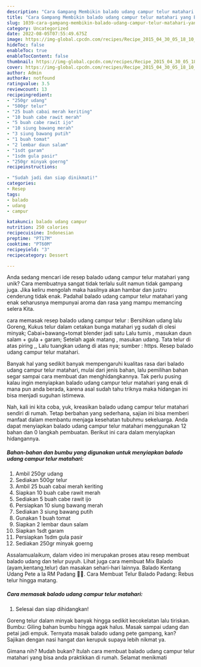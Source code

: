 ```yaml
---
description: "Cara Gampang Membikin balado udang campur telur matahari yang Bisa Manjain Lidah"
title: "Cara Gampang Membikin balado udang campur telur matahari yang Bisa Manjain Lidah"
slug: 1039-cara-gampang-membikin-balado-udang-campur-telur-matahari-yang-bisa-manjain-lidah
category: Uncategorized
date: 2022-08-05T07:55:49.675Z
image: https://img-global.cpcdn.com/recipes/Recipe_2015_04_30_05_18_10_775_3fcd10e97606bf0ae642/680x482cq70/balado-udang-campur-telur-matahari-foto-resep-utama.jpg
hideToc: false
enableToc: true
enableTocContent: false
thumbnail: https://img-global.cpcdn.com/recipes/Recipe_2015_04_30_05_18_10_775_3fcd10e97606bf0ae642/680x482cq70/balado-udang-campur-telur-matahari-foto-resep-utama.jpg
cover: https://img-global.cpcdn.com/recipes/Recipe_2015_04_30_05_18_10_775_3fcd10e97606bf0ae642/680x482cq70/balado-udang-campur-telur-matahari-foto-resep-utama.jpg
author: Admin
authorAv: notfound
ratingvalue: 3.5
reviewcount: 13
recipeingredient:
- "250gr udang"
- "500gr telur"
- "25 buah cabai merah keriting"
- "10 buah cabe rawit merah"
- "5 buah cabe rawit ijo"
- "10 siung bawang merah"
- "3 siung bawang putih"
- "1 buah tomat"
- "2 lembar daun salam"
- "1sdt garam"
- "1sdm gula pasir"
- "250gr minyak goerng"
recipeinstructions:

- "Sudah jadi dan siap dinikmati!"
categories:
- Resep
tags:
- balado
- udang
- campur

katakunci: balado udang campur 
nutrition: 250 calories
recipecuisine: Indonesian
preptime: "PT17M"
cooktime: "PT60M"
recipeyield: "3"
recipecategory: Dessert

---
```





Anda sedang mencari ide resep balado udang campur telur matahari yang unik? Cara membuatnya sangat tidak terlalu sulit namun tidak gampang juga. Jika keliru mengolah maka hasilnya akan hambar dan justru cenderung tidak enak. Padahal balado udang campur telur matahari yang enak seharusnya mempunyai aroma dan rasa yang mampu memancing selera Kita.





cara memasak resep balado udang campur telur : Bersihkan udang lalu Goreng, Kukus telur dalam cetakan bunga matahari yg sudah di olesi minyak; Cabai+bawang+tomat blender jadi satu Lalu tumis , masukan daun salam + gula + garam; Setelah agak matang , masukan udang. Tata telur di atas piring ,, Lalu tuangkan udang di atas nya; sumber : https. Resep balado udang campur telur matahari.

Banyak hal yang sedikit banyak mempengaruhi kualitas rasa dari balado udang campur telur matahari, mulai dari jenis bahan, lalu pemilihan bahan segar sampai cara membuat dan menghidangkannya. Tak perlu pusing kalau ingin menyiapkan balado udang campur telur matahari yang enak di mana pun anda berada, karena asal sudah tahu triknya maka hidangan ini bisa menjadi suguhan istimewa.






Nah, kali ini kita coba, yuk, kreasikan balado udang campur telur matahari sendiri di rumah. Tetap berbahan yang sederhana, sajian ini bisa memberi manfaat dalam membantu menjaga kesehatan tubuhmu sekeluarga. Anda dapat menyiapkan balado udang campur telur matahari menggunakan 12 bahan dan 0 langkah pembuatan. Berikut ini cara dalam menyiapkan hidangannya.

<!--inarticleads1-->

##### Bahan-bahan dan bumbu yang digunakan untuk menyiapkan balado udang campur telur matahari:

1. Ambil 250gr udang
1. Sediakan 500gr telur
1. Ambil 25 buah cabai merah keriting
1. Siapkan 10 buah cabe rawit merah
1. Sediakan 5 buah cabe rawit ijo
1. Persiapkan 10 siung bawang merah
1. Sediakan 3 siung bawang putih
1. Gunakan 1 buah tomat
1. Siapkan 2 lembar daun salam
1. Siapkan 1sdt garam
1. Persiapkan 1sdm gula pasir
1. Sediakan 250gr minyak goerng


Assalamualaikum, dalam video ini merupakan proses atau resep membuat balado udang dan telur puyuh. Lihat juga cara membuat Mix Balado (ayam,kentang,telur) dan masakan sehari-hari lainnya. Balado Kentang Udang Pete a la RM Padang 👍🏼. Cara Membuat Telur Balado Padang: Rebus telur hingga matang. 

<!--inarticleads2-->

##### Cara memasak balado udang campur telur matahari:


1. Selesai dan siap dihidangkan!

Goreng telur dalam minyak banyak hingga sedikit kecokelatan lalu tiriskan. Bumbu: Giling bahan bumbu hingga agak halus. Masak sampai udang dan petai jadi empuk. Ternyata masak balado udang pete gampang, kan? Sajikan dengan nasi hangat dan kerupuk supaya lebih nikmat ya. 

Gimana nih? Mudah bukan? Itulah cara membuat balado udang campur telur matahari yang bisa anda praktikkan di rumah. Selamat menikmati
